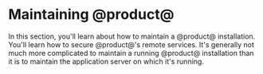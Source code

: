 # Maintaining @product@ [](id=maintaining-liferay)

In this section, you'll learn about how to maintain a @product@ installation.
You'll learn how to secure @product@'s remote services. It's generally not much
more complicated to maintain a running @product@ installation than it is to
maintain the application server on which it's running. 
